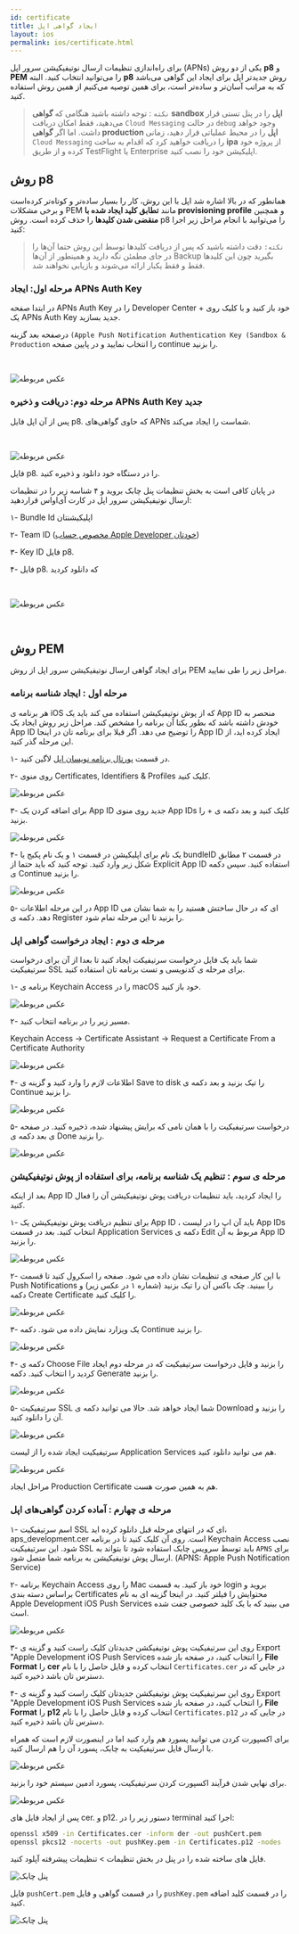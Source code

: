```yaml
---
id: certificate
title: ایجاد گواهی اپل
layout: ios
permalink: ios/certificate.html
---
```


برای راه‌اندازی تنظیمات ارسال نوتیفیکیشن سرور اپل (APNs) یکی از دو روش **p8** و **PEM** را می‌توانید انتخاب کنید. البته **p8** روش جدیدتر اپل برای ایجاد این گواهی می‌باشد که به مراتب آسان‌تر و ساده‌تر است، برای همین توصیه می‌کنیم از همین روش استفاده کنید.

>`نکته` : توجه داشته باشید هنگامی که **گواهی sandbox اپل** را در پنل تستی قرار می‌دهید، فقط امکان دریافت `Cloud Messaging` در حالت `debug` وجود خواهد داشت. اما اگر **گواهی production اپل** را در محیط عملیاتی قرار دهید، زمانی `Cloud Messaging` را دریافت خواهید کرد که اقدام به ساخت **ipa** از پروژه خود کرده و از طریق TestFlight یا Enterprise اپلیکیشن خود را نصب کنید.

## روش p8

همانطور که در بالا اشاره شد اپل با این روش، کار را بسیار ساده‌تر و کوتاه‌تر کرده‌است و برخی مشکلات PEM مانند **تطابق کلید ایجاد شده با provisioning profile** و همچنین **منقضی شدن کلیدها** را حذف کرده است. روش p8 را می‌توانید با انجام مراحل زیر اجرا کنید:

> `نکته:` دقت داشته باشید که پس از دریافت کلیدها توسط این روش حتما آن‌ها را در جای مطمئن نگه‌ دارید و همینطور از آن‌ها Backup بگیرید چون این کلید‌ها فقط و فقط یکبار ارائه می‌شوند و بازیابی نخواهند شد. 

### مرحله اول: ایجاد APNs Auth Key 

در ابتدا صفحه APNs Auth Key را در Developer Center خود باز کنید و با کلیک روی + یک APNs Auth Key  جدید بسازید.

درصفحه بعد گزینه `(Apple Push Notification Authentication Key (Sandbox & Production` را انتخاب نمایید و در پایین صفحه continue را بزنید.

<Br>

![عکس مربوطه](http://uupload.ir/files/f28b_certificate1.png)

### مرحله دوم: دریافت و ذخیره APNs Auth Key جدید

پس از آن اپل فایل p8. که حاوی گواهی‌های APNs شماست را ایجاد می‌کند.

<Br>

![عکس مربوطه](http://uupload.ir/files/2lfd_certificate2.png)

فایل p8. را در دستگاه خود دانلود و ذخیره کنید. 


در پایان کافی است به بخش تنظیمات پنل چابک بروید و ۴ شناسه زیر را در تنظیمات ارسال نوتیفیکیشن سرور اپل در کارت آی‌اواس قراردهید:

۱- Bundle Id اپلیکیشنتان 

۲- Team ID ([مخصوص حساب Apple Developer خودتان](https://developer.apple.com/account/#/membership/)) 

۳- Key ID فایل p8.

۴- فایل p8. که دانلود کردید

<Br>

![عکس مربوطه](http://uupload.ir/files/ae8b_certificateq.png)

<Br>

## روش PEM

برای ایجاد گواهی ارسال نوتیفیکیشن سرور اپل از روش PEM مراحل زیر را طی نمایید.
### مرحله اول : ایجاد شناسه برنامه
هر برنامه ی iOS که از پوش نوتیفیکیشن استفاده می کند باید یک App ID منحصر به خودش داشته باشد که بطور یکتا آن برنامه را مشخص کند. مراحل زیر روش ایجاد یک App ID را توضیح می دهد. اگر قبلا برای برنامه تان در اینجا App ID ایجاد کرده اید، از این مرحله گذر کنید.

۱- در قسمت [پورتال برنامه نویسان اپل](https://idmsa.apple.com/IDMSWebAuth/login?appIdKey=891bd3417a7776362562d2197f89480a8547b108fd934911bcbea0110d07f757&path=%2Faccount%2F&rv=1)   لاگین کنید.

۲- روی منوی Certificates, Identifiers & Profiles کلیک کنید.

![عکس مربوطه](http://uupload.ir/files/kbty_01-selecting-the-module.jpg)

۳- برای اضافه کردن یک App ID جدید روی منوی App IDs کلیک کنید و بعد دکمه ی + را بزنید.

![عکس مربوطه](http://uupload.ir/files/loyg_02-create-appid.png)

۴- یک نام برای اپلیکیشن در قسمت ۱ و یک نام پکیج یا bundleID در قسمت ۲ مطابق شکل زیر وارد کنید. توجه کنید که باید حتما از Explicit App ID استفاده کنید. سپس دکمه ی Continue را بزنید.

![عکس مربوطه](http://uupload.ir/files/ygkr_03-inputing-bundleid.png)

۵- در این مرحله اطلاعات App ID ای که در حال ساختش هستید را به شما نشان می دهد. دکمه ی Register را بزنید تا این مرحله تمام شود.

### مرحله ی دوم : ایجاد درخواست گواهی اپل 
شما باید یک فایل درخواست سرتیفیکت ایجاد کنید تا بعدا از آن برای درخواست سرتیفیکیت SSL برای مرحله ی کدنویسی و تست برنامه تان استفاده کنید.

۱- برنامه ی Keychain Access را در macOS خود باز کنید.

![عکس مربوطه](http://uupload.ir/files/eod_04-keychainaccess.png)

۲- مسیر زیر را در برنامه انتخاب کنید.

Keychain Access -> Certificate Assistant -> Request a Certificate From a Certificate Authority

![عکس مربوطه](http://uupload.ir/files/ioy9_05-request-sert.png)

۴- اطلاعات لازم را وارد کنید و گزینه ی Save to disk را تیک بزنید و بعد دکمه ی Continue را بزنید.

![عکس مربوطه](http://uupload.ir/files/73ud_06-savesertdesktop.png)

۵- درخواست سرتیفیکیت را با همان نامی که برایش پیشنهاد شده، ذخیره کنید. در صفحه ی بعد دکمه ی Done را بزنید.

![عکس مربوطه](http://uupload.ir/files/73ud_06-savesertdesktop.png)

### مرحله ی سوم : تنظیم یک شناسه برنامه، برای استفاده از پوش نوتیفیکیشن

بعد از اینکه App ID را ایجاد کردید، باید تنظیمات دریافت پوش نوتیفیکیشن آن را فعال کنید.

۱- برای تنظیم دریافت پوش نوتیفیکیشن یک App ID ، باید آن اپ را در لیست App IDs انتخاب کنید. بعد در قسمت Application Services دکمه ی Edit مربوط به آن App ID را بزنید.

![عکس مربوطه](http://uupload.ir/files/rcb_08-app-settings.png)

۲- با این کار صفحه ی تنظیمات نشان داده می شود. صفحه را اسکرول کنید تا قسمت Push Notifications را ببینید. چک باکس آن را تیک بزنید (شماره ۱ در عکس زیر) و دکمه Create Certificate را کلیک کنید.

![عکس مربوطه](http://uupload.ir/files/74e7_09-pushnotificationsettings.png)

۳- یک ویزارد نمایش داده می شود. دکمه  Continue را بزنید.

![عکس مربوطه](http://uupload.ir/files/i1mu_10-csr.png)

۴- دکمه ی Choose File را بزنید و فایل درخواست سرتیفیکیت که در مرحله دوم ایجاد کردید را انتخاب کنید. دکمه Generate را بزنید.

![عکس مربوطه](http://uupload.ir/files/axjs_11-generation-certificate.png)

۵- سرتیفیکیت SSL شما ایجاد خواهد شد. حالا می توانید دکمه ی Download را بزنید و آن را دانلود کنید.

![عکس مربوطه](http://uupload.ir/files/786h_12-certificate-is-ready.png)

سرتیفیکیت ایجاد شده را از لیست Application Services هم می توانید دانلود کنید.

![عکس مربوطه](http://uupload.ir/files/qwrm_13-downloadcert.png)

مراحل ایجاد Production Certificate هم به همین صورت هست.

### مرحله ی چهارم : آماده کردن گواهی‌های اپل 

۱- اسم سرتیفیکیت SSL ای که در انتهای مرحله قبل دانلود کرده اید، aps_development.cer است. روی آن کلیک کنید تا در برنامه  Keychain Access نصب شود. این سرتیفیکیت SSL باید توسط سرویس چابک استفاده شود تا بتواند به `APNS` برای ارسال پوش نوتیفیکیشن به برنامه شما متصل شود. (APNS: Apple Push Notification Service)

۲- برنامه  Keychain Access را روی Mac خود باز کنید. به قسمت login بروید و براساس دسته بندی Certificates محتوایش را فیلتر کنید. در اینجا گزینه ای به نام Apple Development iOS Push Services می بینید که با یک کلید خصوصی جفت شده است.

![عکس مربوطه](https://raw.githubusercontent.com/chabokpush/chabok-assets/master/chabok-docs/ios/certificates.png)

۳- روی این سرتیفیکیت پوش نوتیفیکشن جدیدتان کلیک راست کنید و  گزینه ی Export "Apple Development iOS Push Services را انتخاب کنید، در صفحه باز شده **File Format** را **cer** انتخاب کرده و فایل حاصل را با نام `Certificates.cer` در جایی که در دسترس تان باشد ذخیره کنید.

۴- روی این سرتیفیکیت پوش نوتیفیکشن جدیدتان کلیک راست کنید و  گزینه ی Export "Apple Development iOS Push Services را انتخاب کنید،‌ در صفحه باز شده **File Format** را **p12** انتخاب کرده و  فایل حاصل را با نام `Certificates.p12` در جایی که در دسترس تان باشد ذخیره کنید.

برای اکسپورت کردن می توانید پسورد هم وارد کنید اما در اینصورت لازم است که همراه با ارسال فایل سرتیفیکیت به چابک، پسورد آن را هم ارسال کنید.

![عکس مربوطه](http://uupload.ir/files/sxee_15-enter-the-password-for-exporting.png)

برای نهایی شدن فرآیند اکسپورت کردن سرتیفیکیت، پسورد ادمین سیستم خود را بزنید.

![عکس مربوطه](http://uupload.ir/files/1pkl_16-file-enter-your-usual-admin-password.png)


پس از ایجاد فایل های cer. و p12. دستور زیر را در terminal اجرا کنید:

```bash
openssl x509 -in Certificates.cer -inform der -out pushCert.pem
openssl pkcs12 -nocerts -out pushKey.pem -in Certificates.p12 -nodes
```
فایل های ساخته شده را در پنل در بخش تنظیمات > تنظیمات پیشرفته آپلود کنید.

![پنل چابک](http://uupload.ir/files/ymdf_17-chabok-panel-setting.png)

فایل `pushCert.pem` را در قسمت گواهی و فایل `pushKey.pem` را در قسمت کلید اضافه کنید.

![پنل چابک](http://uupload.ir/files/l94t_certificateh.png)
